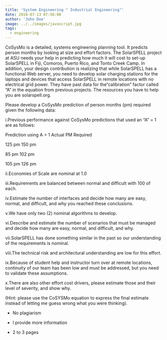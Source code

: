 ```yaml
---
title: 'System Engineering " Industrial Engineering"'
date: 2018-07-13 07:56:00
author: 'John Doe'
image: ../../images/javascript.jpg
tags:
  - engineering
---
```


CoSysMo is a detailed, systems engineering planning tool. It predicts person months by looking at size and effort factors. The SolarSPELL project at ASU needs your help in predicting how much it will cost to set-up SolarSPELL in Fiji, Comoros, Puerto Rico, and Tonto Creek Camp. In addition, your design contribution is realizing that while SolarSPELL has a functional Web server, you need to develop solar charging stations for the laptops and devices that access SolarSPELL in remote locations with no electrical grid power. They have past data for the“calibration” factor called “A” in the equation from previous projects. The resources you have to help you are solarspell.org.


Please develop a CoSysMo prediction of person months (pm) required given the following data:


i.Previous performance against CoSysMo predictions that used an “A” = 1 are as follows:


Prediction using A = 1                     Actual PM Required


125 pm                                                           150 pm


85 pm                                                              102 pm


105 pm                                                            126 pm


ii.Economies of Scale are nominal at 1.0


iii.Requirements are balanced between normal and difficult with 100 of each.


iv.Estimate the number of interfaces and decide how many are easy, normal, and difficult, and why you reached these conclusions.


v.We have only two (2) nominal algorithms to develop.


vi.Describe and estimate the number of scenarios that must be managed and decide how many are easy, normal, and difficult, and why.


vii.SolarSPELL has done something similar in the past so our understanding of the requirements is nominal.


viii.The technical risk and architectural understanding are low for this effort.


ix.Because of student help and instructor turn over at remote locations, continuity of our team has been low and must be addressed, but you need to validate these assumptions.

x.There are also other effort cost drivers, please estimate those and their level of severity, and show why.


(Hint: please use the CoSYSMo equation to express the final estimate instead of letting me guess wrong what you were thinking).

- No plagiarism


- I provide more information


- 2 to 3 pages
